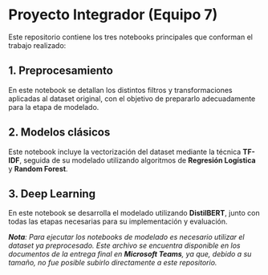 # Proyecto Integrador (Equipo 7)

Este repositorio contiene los tres notebooks principales que conforman el trabajo realizado:

## 1. Preprocesamiento

En este notebook se detallan los distintos filtros y transformaciones aplicadas al dataset original, con el objetivo de prepararlo adecuadamente para la etapa de modelado.

## 2. Modelos clásicos

Este notebook incluye la vectorización del dataset mediante la técnica **TF-IDF**, seguida de su modelado utilizando algoritmos de **Regresión Logística** y **Random Forest**.

## 3. Deep Learning

En este notebook se desarrolla el modelado utilizando **DistilBERT**, junto con todas las etapas necesarias para su implementación y evaluación.

***Nota**: Para ejecutar los notebooks de modelado es necesario utilizar el dataset ya preprocesado. Este archivo se encuentra disponible en los documentos de la entrega final en **Microsoft Teams**, ya que, debido a su tamaño, no fue posible subirlo directamente a este repositorio.*
